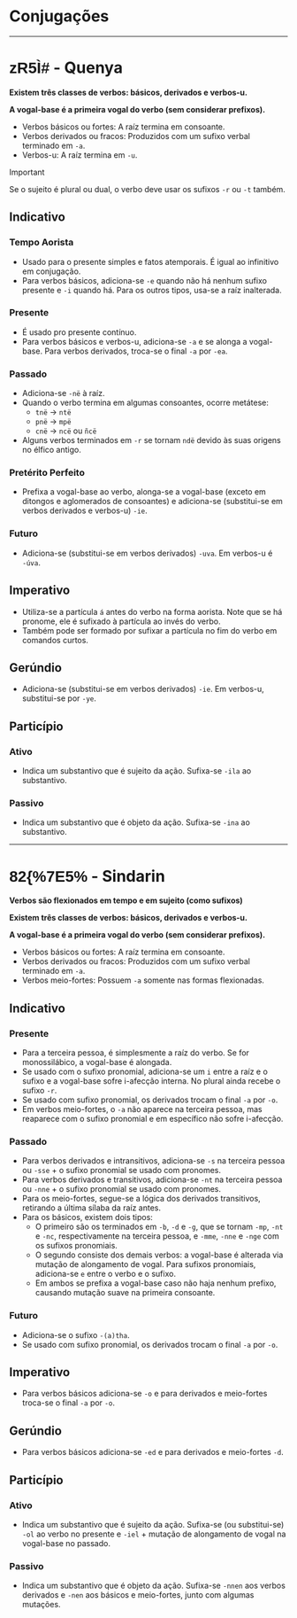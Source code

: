 # Conjugações

---

# <span style="font-family: 'Tengwar Annatar', sans-serif;">zR5Ì#</span> - Quenya

**Existem três classes de verbos: básicos, derivados e verbos-u.**

**A vogal-base é a primeira vogal do verbo (sem considerar prefixos).**

-   Verbos básicos ou fortes: A raíz termina em consoante.
-   Verbos derivados ou fracos: Produzidos com um sufixo verbal terminado em `-a`.
-   Verbos-u: A raíz termina em `-u`.

> [!IMPORTANT]
> Se o sujeito é plural ou dual, o verbo deve usar os sufixos `-r` ou `-t` também.

## Indicativo

### Tempo Aorista

-   Usado para o presente simples e fatos atemporais. É igual ao infinitivo em conjugação.
-   Para verbos básicos, adiciona-se `-e` quando não há nenhum sufixo presente e `-i` quando há. Para os outros tipos, usa-se a raíz inalterada.

### Presente

-   É usado pro presente contínuo.
-   Para verbos básicos e verbos-u, adiciona-se `-a` e se alonga a vogal-base. Para verbos derivados, troca-se o final `-a` por `-ea`.

### Passado

-   Adiciona-se `-në` à raíz.
-   Quando o verbo termina em algumas consoantes, ocorre metátese:
    -   `tnë` → `ntë`
    -   `pnë` → `mpë`
    -   `cnë` → `ncë` ou `ñcë`
-   Alguns verbos terminados em `-r` se tornam `ndë` devido às suas origens no élfico antigo.

### Pretérito Perfeito

-   Prefixa a vogal-base ao verbo, alonga-se a vogal-base (exceto em ditongos e aglomerados de consoantes) e adiciona-se (substitui-se em verbos derivados e verbos-u) `-ie`.

### Futuro

-   Adiciona-se (substitui-se em verbos derivados) `-uva`. Em verbos-u é `-úva`.

## Imperativo

-   Utiliza-se a partícula `á` antes do verbo na forma aorista. Note que se há pronome, ele é sufixado à partícula ao invés do verbo.
-   Também pode ser formado por sufixar a partícula no fim do verbo em comandos curtos.

## Gerúndio

-   Adiciona-se (substitui-se em verbos derivados) `-ie`. Em verbos-u, substitui-se por `-ye`.

## Particípio

### Ativo

-   Indica um substantivo que é sujeito da ação. Sufixa-se `-ila` ao substantivo.

### Passivo

-   Indica um substantivo que é objeto da ação. Sufixa-se `-ina` ao substantivo.

---

# <span style="font-family: 'Tengwar Annatar', sans-serif;">82\{\%7E5\%</span> - Sindarin

**Verbos são flexionados em tempo e em sujeito (como sufixos)**

**Existem três classes de verbos: básicos, derivados e verbos-u.**

**A vogal-base é a primeira vogal do verbo (sem considerar prefixos).**

-   Verbos básicos ou fortes: A raíz termina em consoante.
-   Verbos derivados ou fracos: Produzidos com um sufixo verbal terminado em `-a`.
-   Verbos meio-fortes: Possuem `-a` somente nas formas flexionadas.

## Indicativo

### Presente

-   Para a terceira pessoa, é simplesmente a raíz do verbo. Se for monossilábico, a vogal-base é alongada.
-   Se usado com o sufixo pronomial, adiciona-se um `i` entre a raíz e o sufixo e a vogal-base sofre i-afecção interna. No plural ainda recebe o sufixo `-r`.
-   Se usado com sufixo pronomial, os derivados trocam o final `-a` por `-o`.
-   Em verbos meio-fortes, o `-a` não aparece na terceira pessoa, mas reaparece com o sufixo pronomial e em específico não sofre i-afecção.

### Passado

-   Para verbos derivados e intransitivos, adiciona-se `-s` na terceira pessoa ou `-sse` + o sufixo pronomial se usado com pronomes.
-   Para verbos derivados e transitivos, adiciona-se `-nt` na terceira pessoa ou `-nne` + o sufixo pronomial se usado com pronomes.
-   Para os meio-fortes, segue-se a lógica dos derivados transitivos, retirando a última sílaba da raíz antes.
-   Para os básicos, existem dois tipos:
    -   O primeiro são os terminados em `-b`, `-d` e `-g`, que se tornam `-mp`, `-nt` e `-nc`, respectivamente na terceira pessoa, e `-mme`, `-nne` e `-nge` com os sufixos pronomiais.
    -   O segundo consiste dos demais verbos: a vogal-base é alterada via mutação de alongamento de vogal. Para sufixos pronomiais, adiciona-se `e` entre o verbo e o sufixo.
    -   Em ambos se prefixa a vogal-base caso não haja nenhum prefixo, causando mutação suave na primeira consoante.

### Futuro

-   Adiciona-se o sufixo `-(a)tha`.
-   Se usado com sufixo pronomial, os derivados trocam o final `-a` por `-o`.

## Imperativo

-   Para verbos básicos adiciona-se `-o` e para derivados e meio-fortes troca-se o final `-a` por `-o`.

## Gerúndio

-   Para verbos básicos adiciona-se `-ed` e para derivados e meio-fortes `-d`.

## Particípio

### Ativo

-   Indica um substantivo que é sujeito da ação. Sufixa-se (ou substitui-se) `-ol` ao verbo no presente e `-iel` + mutação de alongamento de vogal na vogal-base no passado.

### Passivo

-   Indica um substantivo que é objeto da ação. Sufixa-se `-nnen` aos verbos derivados e `-nen` aos básicos e meio-fortes, junto com algumas mutações.
